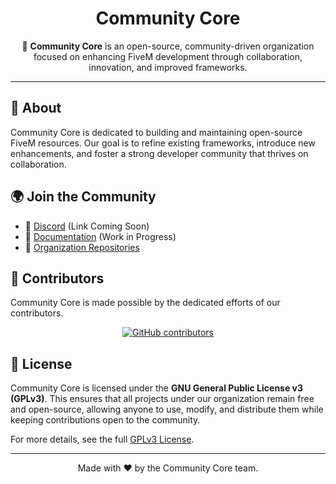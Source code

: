 <h1 align="center">Community Core</h1>

<p align="center">
  🚀 <strong>Community Core</strong> is an open-source, community-driven organization focused on enhancing FiveM development through collaboration, innovation, and improved frameworks.
</p>

<hr>

<h2>🔹 About</h2>

<p>
Community Core is dedicated to building and maintaining open-source FiveM resources. Our goal is to refine existing frameworks, introduce new enhancements, and foster a strong developer community that thrives on collaboration.
</p>

<h2>🌍 Join the Community</h2>

<ul>
  <li>📢 <a href="#">Discord</a> (Link Coming Soon)</li>
  <li>📖 <a href="#">Documentation</a> (Work in Progress)</li>
  <li>🐛 <a href="https://github.com/CommunityCore">Organization Repositories</a></li>
</ul>

<h2>👥 Contributors</h2>

<p>Community Core is made possible by the dedicated efforts of our contributors.</p>

<p align="center">
  <a href="https://github.com/orgs/CommunityCore/people">
    <img src="https://contrib.rocks/image?repo=CommunityCore/CommunityCore&max=50" alt="GitHub contributors">
  </a>
</p>


<h2>📜 License</h2>

<p>
  Community Core is licensed under the <strong>GNU General Public License v3 (GPLv3)</strong>. This ensures that all projects under our organization remain free and open-source, allowing anyone to use, modify, and distribute them while keeping contributions open to the community.
</p>

<p>
  For more details, see the full <a href="https://www.gnu.org/licenses/gpl-3.0.en.html">GPLv3 License</a>.
</p>

<hr>

<p align="center">Made with ❤️ by the Community Core team.</p>

